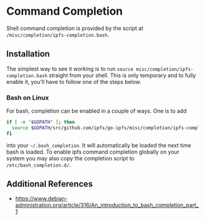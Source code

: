Command Completion
==================

Shell command completion is provided by the script at 
`/misc/completion/ipfs-completion.bash`.


Installation
------------
The simplest way to see it working is to run 
`source misc/completion/ipfs-completion.bash` straight from your shell. This
is only temporary and to fully enable it, you'll have to follow one of the steps
below.

### Bash on Linux
For bash, completion can be enabled in a couple of ways. One is to add
```bash
if [ -n "$GOPATH" ]; then
  source $GOPATH/src/github.com/ipfs/go-ipfs/misc/completion/ipfs-completion.bash
fi
```
into your `~/.bash_completion`. It will automatically be loaded the next time 
bash is loaded.
To enable ipfs command completion globally on your system you may also 
copy the completion script to `/etc/bash_completion.d/`.


Additional References
---------------------
* https://www.debian-administration.org/article/316/An_introduction_to_bash_completion_part_1
